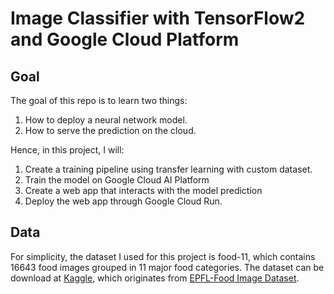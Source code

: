 # Image Classifier with TensorFlow2 and Google Cloud Platform
## Goal
The goal of this repo is to learn two things:
1. How to deploy a neural network model.
2. How to serve the prediction on the cloud.

Hence, in this project, I will:
1. Create a training pipeline using transfer learning with custom dataset.
2. Train the model on Google Cloud AI Platform
3. Create a web app that interacts with the model prediction
4. Deploy the web app through Google Cloud Run.

## Data
For simplicity, the dataset I used for this project is food-11, which contains 16643 food images grouped in 11 major food categories. The dataset can be download at [Kaggle](https://www.kaggle.com/datasets/vermaavi/food11), which originates from [EPFL-Food Image Dataset](https://www.epfl.ch/labs/mmspg/downloads/food-image-datasets/).
